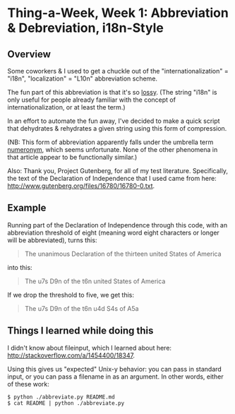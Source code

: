 Thing-a-Week, Week 1:  Abbreviation & Debreviation, i18n-Style
========

Overview
--------
Some coworkers & I used to get a chuckle out of the "internationalization" =
"i18n", "localization" = "L10n" abbreviation scheme.  

The fun part of this abbreviation is that it's so
[lossy](http://en.wikipedia.org/wiki/Lossy).  (The string "i18n" is only useful
for people already familiar with the concept of internationalization, or at
least the term.)

In an effort to automate the fun away, I've decided to make a quick script that
dehydrates & rehydrates a given string using this form of compression.

(NB:  This form of abbreviation apparently falls under the umbrella term
[numeronym](http://en.wikipedia.org/wiki/Numeronym), which seems unfortunate.
None of the other phenomena in that article appear to be functionally similar.)

Also:  Thank you, Project Gutenberg, for all of my test literature.
Specifically, the text of the Declaration of Independence that I used came from
here:  http://www.gutenberg.org/files/16780/16780-0.txt.

Example
-------
Running part of the Declaration of Independence through this code, with an
abbreviation threshold of eight (meaning word eight characters or longer will
be abbreviated), turns this:

> The unanimous Declaration of the thirteen united States of America

into this:

> The u7s D9n of the t6n united States of America

If we drop the threshold to five, we get this:

> The u7s D9n of the t6n u4d S4s of A5a

Things I learned while doing this
---------------------------------
I didn't know about fileinput, which I learned about here:
http://stackoverflow.com/a/1454400/18347.  

Using this gives us "expected" Unix-y behavior:  you can pass in standard
input, or you can pass a filename in as an argument.  In other words, either of
these work:

    $ python ./abbreviate.py README.md
    $ cat README | python ./abbreviate.py
